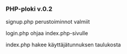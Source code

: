 ### PHP-ploki v.0.2
signup.php
perustoiminnot valmiit

login.php
ohjaa index.php-sivulle

index.php
hakee käyttäjätunnuksen taulukosta
